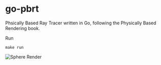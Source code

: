 # go-pbrt
Phsically Based Ray Tracer written in Go, following the Physically Based Rendering book.


Run

```
make run
```

![Sphere Render](https://raw.githubusercontent.com/stupschwartz/go-pbrt/master/image.png)
